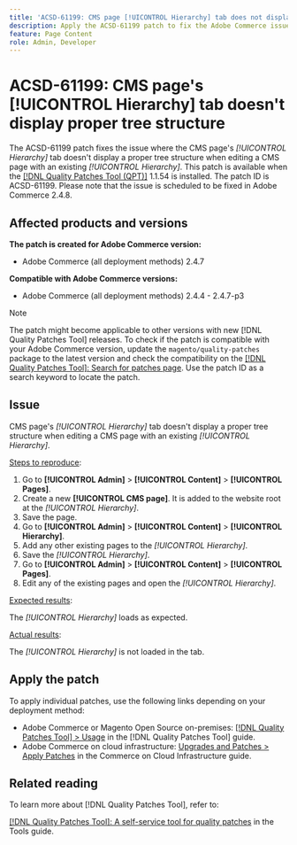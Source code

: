 ```yaml
---
title: 'ACSD-61199: CMS page [!UICONTROL Hierarchy] tab does not display proper tree structure'
description: Apply the ACSD-61199 patch to fix the Adobe Commerce issue where the CMS page's *[!UICONTROL Hierarchy]* tab doesn't display a proper tree structure when editing a CMS page with an existing *[!UICONTROL Hierarchy]*.
feature: Page Content
role: Admin, Developer
---
```

# ACSD-61199: CMS page's [!UICONTROL Hierarchy] tab doesn't display proper tree structure

The ACSD-61199 patch fixes the issue where the CMS page's *[!UICONTROL Hierarchy]* tab doesn't display a proper tree structure when editing a CMS page with an existing *[!UICONTROL Hierarchy]*. This patch is available when the [[!DNL Quality Patches Tool (QPT)]](/help/tools/quality-patches-tool/quality-patches-tool-to-self-serve-quality-patches.md) 1.1.54 is installed. The patch ID is ACSD-61199. Please note that the issue is scheduled to be fixed in Adobe Commerce 2.4.8.

## Affected products and versions

**The patch is created for Adobe Commerce version:**

* Adobe Commerce (all deployment methods) 2.4.7

**Compatible with Adobe Commerce versions:**

* Adobe Commerce (all deployment methods) 2.4.4 - 2.4.7-p3

>[!NOTE]
>
>The patch might become applicable to other versions with new [!DNL Quality Patches Tool] releases. To check if the patch is compatible with your Adobe Commerce version, update the `magento/quality-patches` package to the latest version and check the compatibility on the [[!DNL Quality Patches Tool]: Search for patches page](https://experienceleague.adobe.com/tools/commerce-quality-patches/index.html). Use the patch ID as a search keyword to locate the patch.

## Issue

CMS page's *[!UICONTROL Hierarchy]* tab doesn't display a proper tree structure when editing a CMS page with an existing *[!UICONTROL Hierarchy]*.

<u>Steps to reproduce</u>:

1. Go to **[!UICONTROL Admin]** > **[!UICONTROL Content]** > **[!UICONTROL Pages]**.
1. Create a new **[!UICONTROL CMS page]**. It is added to the website root at the *[!UICONTROL Hierarchy]*.
1. Save the page.
1. Go to **[!UICONTROL Admin]** > **[!UICONTROL Content]** > **[!UICONTROL Hierarchy]**.
1. Add any other existing pages to the *[!UICONTROL Hierarchy]*.
1. Save the *[!UICONTROL Hierarchy]*.
1. Go to **[!UICONTROL Admin]** > **[!UICONTROL Content]** > **[!UICONTROL Pages]**.
1. Edit any of the existing pages and open the *[!UICONTROL Hierarchy]*.

<u>Expected results</u>:

The *[!UICONTROL Hierarchy]* loads as expected.

<u>Actual results</u>:

The *[!UICONTROL Hierarchy]* is not loaded in the tab.

## Apply the patch

To apply individual patches, use the following links depending on your deployment method:

* Adobe Commerce or Magento Open Source on-premises: [[!DNL Quality Patches Tool] > Usage](/help/tools/quality-patches-tool/usage.md) in the [!DNL Quality Patches Tool] guide.
* Adobe Commerce on cloud infrastructure: [Upgrades and Patches > Apply Patches](https://experienceleague.adobe.com/docs/commerce-cloud-service/user-guide/develop/upgrade/apply-patches.html) in the Commerce on Cloud Infrastructure guide.

## Related reading

To learn more about [!DNL Quality Patches Tool], refer to:

[[!DNL Quality Patches Tool]: A self-service tool for quality patches](/help/tools/quality-patches-tool/quality-patches-tool-to-self-serve-quality-patches.md) in the Tools guide.
